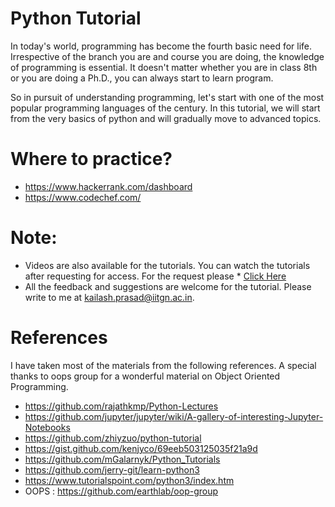 # Python Tutorial
In today's world, programming has become the fourth basic need for life. Irrespective of the branch you are and course you are doing, the knowledge of programming is essential. It doesn't matter whether you are in class 8th or you are doing a Ph.D., you can always start to learn program.

So in pursuit of understanding programming, let's start with one of the most popular programming languages of the century. In this tutorial, we will start from the very basics of python and will gradually move to advanced topics.

Where to practice?
=====
* https://www.hackerrank.com/dashboard
* https://www.codechef.com/

Note:
=====
* Videos are also available for the tutorials. You can watch the tutorials after requesting for access. For the request please * <a href="https://drive.google.com/drive/folders/11UhjgfFYGJs_sH5PEDCfvlCSVjZqSVRM" target="_blank">Click Here</a>
* All the feedback and suggestions are welcome for the tutorial. Please write to me at kailash.prasad@iitgn.ac.in.

References
=====
I have taken most of the materials from the following references. A special thanks to oops group for a wonderful material on Object Oriented Programming.
* https://github.com/rajathkmp/Python-Lectures
* https://github.com/jupyter/jupyter/wiki/A-gallery-of-interesting-Jupyter-Notebooks
* https://github.com/zhiyzuo/python-tutorial
* https://gist.github.com/kenjyco/69eeb503125035f21a9d
* https://github.com/mGalarnyk/Python_Tutorials
* https://github.com/jerry-git/learn-python3 
* https://www.tutorialspoint.com/python3/index.htm 
* OOPS : https://github.com/earthlab/oop-group
